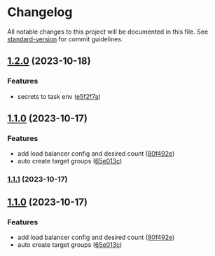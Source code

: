 # Changelog

All notable changes to this project will be documented in this file. See [standard-version](https://github.com/conventional-changelog/standard-version) for commit guidelines.

## [1.2.0](https://github.com/BinPar/deploy-ecs-service/compare/v1.1.0...v1.2.0) (2023-10-18)


### Features

* secrets to task env ([e5f2f7a](https://github.com/BinPar/deploy-ecs-service/commit/e5f2f7af6723aa8bc3cd63f05a72257bf77f6f18))

## [1.1.0](https://github.com/BinPar/deploy-ecs-service/compare/v1.0.1...v1.1.0) (2023-10-17)


### Features

* add load balancer config and desired count ([80f492e](https://github.com/BinPar/deploy-ecs-service/commit/80f492e1bc3ef4dc2e2d3b5dd9f7feb09e60fa0c))
* auto create target groups ([65e013c](https://github.com/BinPar/deploy-ecs-service/commit/65e013c44d70b5643cb2167314fa8a63f72a163d))

### [1.1.1](https://github.com/actions/deploy-ecs-service/compare/v1.1.0...v1.1.1) (2023-10-17)

## [1.1.0](https://github.com/actions/deploy-ecs-service/compare/v1.0.1...v1.1.0) (2023-10-17)


### Features

* add load balancer config and desired count ([80f492e](https://github.com/actions/deploy-ecs-service/commit/80f492e1bc3ef4dc2e2d3b5dd9f7feb09e60fa0c))
* auto create target groups ([65e013c](https://github.com/actions/deploy-ecs-service/commit/65e013c44d70b5643cb2167314fa8a63f72a163d))
